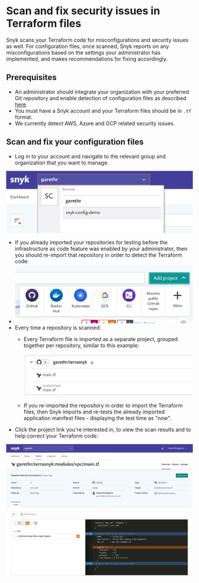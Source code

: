 # Scan and fix security issues in Terraform  files

Snyk scans your Terraform code for misconfigurations and security issues as well. For configuration files, once scanned, Snyk reports on any misconfigurations based on the settings your administrator has implemented, and makes recommendations for fixing accordingly.

## Prerequisites

* An administrator should integrate your organization with your preferred Git repository and enable detection of configuration files as described [here](https://docs.snyk.io/snyk-infrastructure-as-code/scan-terraform-files/configure-your-integration-to-find-security-issues-in-your-terraform-filess).
* You must have a Snyk account and your Terraform files should be in `.tf` format.
* We currently detect AWS, Azure and GCP related security issues.

## Scan and fix your configuration files

* Log in to your account and navigate to the relevant group and organization that you want to manage. 

![](../../.gitbook/assets/screenshot-2020-07-09-at-12.43.02-2-%20%283%29%20%284%29%20%284%29%20%284%29%20%288%29.png)

* If you already imported your repositories for testing before the infrastructure as code feature was enabled by your administrator, then you should re-import that repository in order to detect the Terraform code:
* ![Screenshot\_2020-07-09\_at\_12.44.03.png](../../.gitbook/assets/screenshot_2020-07-09_at_12.44.03%20%281%29%20%281%29%20%283%29%20%281%29.png)
* Every time a repository is scanned:
  * Every Terraform file is imported as a separate project, grouped together per repository, similar to this example:

    ![Screenshot\_2020-07-09\_at\_12.44.48.png](../../.gitbook/assets/screenshot_2020-07-09_at_12.44.48%20%281%29%20%283%29.png)

  * If you re-imported the repository in order to import the Terraform files, then Snyk imports and re-tests the already imported application manifest files - displaying the test time as "now".
* Click the project link you're interested in, to view the scan results and to help correct your Terraform code:

![Screenshot\_2020-07-09\_at\_12.45.26.png](../../.gitbook/assets/screenshot_2020-07-09_at_12.45.26%20%281%29%20%281%29%20%283%29%20%282%29.png)


